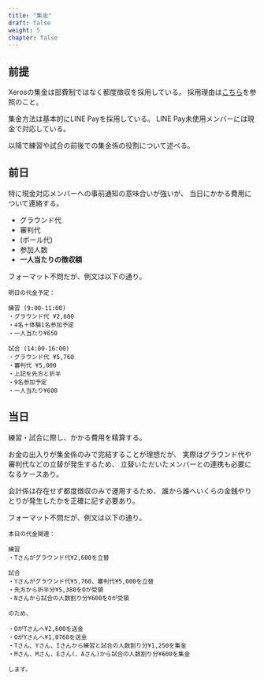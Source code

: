 ```yaml
---
title: "集金"
draft: false
weight: 5
chapter: false
---
```


## 前提

Xerosの集金は部費制ではなく都度徴収を採用している。
採用理由は[こちら](https://github.com/xerosbaseball/terms/blob/main/content/rule/reason_for_anytime_payment.ja_jp.md)を参照のこと。

集金方法は基本的にLINE Payを採用している。
LINE Pay未使用メンバーには現金で対応している。

以降で練習や試合の前後での集金係の役割について述べる。

## 前日

特に現金対応メンバーへの事前通知の意味合いが強いが、
当日にかかる費用について連絡する。

- グラウンド代
- 審判代
- (ボール代)
- 参加人数
- **一人当たりの徴収額**

フォーマット不問だが、例文は以下の通り。

~~~
明日の代金予定：

練習 (9:00-11:00)
・グラウンド代 ¥2,600
・4名＋体験1名参加予定
・一人当たり¥650

試合 (14:00-16:00)
・グラウンド代 ¥5,760
・審判代 ¥5,000
・上記を先方と折半
・9名参加予定
・一人当たり¥600
~~~

## 当日

練習・試合に際し、かかる費用を精算する。

お金の出入りが集金係のみで完結することが理想だが、
実際はグラウンド代や審判代などの立替が発生するため、
立替いただいたメンバーとの連携も必要になるケースあり。

会計係は存在せず都度徴収のみで運用するため、
誰から誰へいくらの金銭やりとりが発生したかを正確に記す必要あり。

フォーマット不問だが、例文は以下の通り。

~~~
本日の代金関連：

練習
・Tさんがグラウンド代¥2,600を立替

試合
・Yさんがグラウンド代¥5,760、審判代¥5,000を立替
・先方から折半分¥5,380をOが受領
・Nさんから試合の人数割り分¥600をOが受領

のため、

・OがTさんへ¥2,600を送金
・OがYさんへ¥1,0760を送金
・Tさん、Yさん、Iさんから練習と試合の人数割り分¥1,250を集金
・Mさん、Mさん、Eさん(、Aさん)から試合の人数割り分¥600を集金

します。
~~~
